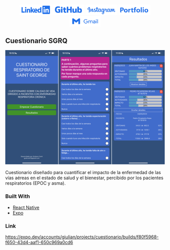 <p align="center">
  <a href="https://www.linkedin.com/in/giulianoconti/"><img width="100" src="https://raw.githubusercontent.com/giulianoconti/api/main/svgs/linkedin.svg" alt="LinkedIn"></a>
  <a href="https://github.com/giulianoconti"><img width="100" src="https://raw.githubusercontent.com/giulianoconti/api/main/svgs/github.svg" alt="GitHub"></a>
  <a href="https://www.instagram.com/giulianocontii/"><img width="100" src="https://raw.githubusercontent.com/giulianoconti/api/main/svgs/instagram.svg" alt="Instagram"></a>
  <a href="https://giulianoconti.com/"><img width="100" src="https://raw.githubusercontent.com/giulianoconti/api/main/svgs/portfolio.svg" alt="Portfolio"></a>
  <a href="mailto:giuliconti1@gmail.com"><img width="100" src="https://raw.githubusercontent.com/giulianoconti/api/main/svgs/gmail.svg" alt="Mail"></a>
</p>

## Cuestionario SGRQ

![SGRQ](https://raw.githubusercontent.com/giulianoconti/api/main/imagesProjects/extraImgs/CuestionarioSGRQ.png?raw=true)

Cuestionario diseñado para cuantificar el impacto de la enfermedad de las vías aéreas en el estado de salud y el bienestar, percibido por los pacientes respiratorios (EPOC y asma).

### Built With

- [React Native](https://reactnative.dev/)
- [Expo](https://expo.dev/)

### Link

https://expo.dev/accounts/giulian/projects/cuestionario/builds/f80f5968-f650-43d4-aaf1-650c969a0cd6
